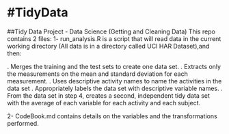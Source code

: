 #TidyData
========

##Tidy Data Project - Data Science (Getting and Cleaning Data)
This repo contains 2 files:
1- run_analysis.R is a script that will read data in the current working directory (All data is in a directory called 
UCI HAR Dataset),and then:

. Merges the training and the test sets to create one data set.
. Extracts only the measurements on the mean and standard deviation for each measurement. 
. Uses descriptive activity names to name the activities in the data set
. Appropriately labels the data set with descriptive variable names. 
. From the data set in step 4, creates a second, independent tidy data set with the average of each variable for each activity and each subject.

2- CodeBook.md contains details on the variables and the transformations performed.
